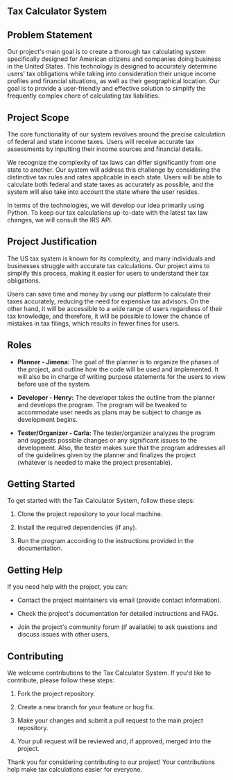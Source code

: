 ## Tax Calculator System
## Problem Statement

Our project's main goal is to create a thorough tax calculating system specifically designed for American citizens and companies doing business in the United States. This technology is designed to accurately determine users' tax obligations while taking into consideration their unique income profiles and financial situations, as well as their geographical location. Our goal is to provide a user-friendly and effective solution to simplify the frequently complex chore of calculating tax liabilities.

## Project Scope

The core functionality of our system revolves around the precise calculation of federal and state income taxes. Users will receive accurate tax assessments by inputting their income sources and financial details.

We recognize the complexity of tax laws can differ significantly from one state to another. Our system will address this challenge by considering the distinctive tax rules and rates applicable in each state. Users will be able to calculate both federal and state taxes as accurately as possible, and the system will also take into account the state where the user resides.

In terms of the technologies, we will develop our idea primarily using Python. To keep our tax calculations up-to-date with the latest tax law changes, we will consult the IRS API.

## Project Justification

The US tax system is known for its complexity, and many individuals and businesses struggle with accurate tax calculations. Our project aims to simplify this process, making it easier for users to understand their tax obligations.

Users can save time and money by using our platform to calculate their taxes accurately, reducing the need for expensive tax advisors. On the other hand, it will be accessible to a wide range of users regardless of their tax knowledge, and therefore, it will be possible to lower the chance of mistakes in tax filings, which results in fewer fines for users.

## Roles

- **Planner - Jimena:** The goal of the planner is to organize the phases of the project, and outline how the code will be used and implemented. It will also be in charge of writing purpose statements for the users to view before use of the system.

- **Developer - Henry:** The developer takes the outline from the planner and develops the program. The program will be tweaked to accommodate user needs as plans may be subject to change as development begins.

- **Tester/Organizer - Carla:** The tester/organizer analyzes the program and suggests possible changes or any significant issues to the development. Also, the tester makes sure that the program addresses all of the guidelines given by the planner and finalizes the project (whatever is needed to make the project presentable).

## Getting Started

To get started with the Tax Calculator System, follow these steps:

1. Clone the project repository to your local machine.

2. Install the required dependencies (if any).

3. Run the program according to the instructions provided in the documentation.

## Getting Help

If you need help with the project, you can:

- Contact the project maintainers via email (provide contact information).

- Check the project's documentation for detailed instructions and FAQs.

- Join the project's community forum (if available) to ask questions and discuss issues with other users.

## Contributing

We welcome contributions to the Tax Calculator System. If you'd like to contribute, please follow these steps:

1. Fork the project repository.

2. Create a new branch for your feature or bug fix.

3. Make your changes and submit a pull request to the main project repository.

4. Your pull request will be reviewed and, if approved, merged into the project.

Thank you for considering contributing to our project! Your contributions help make tax calculations easier for everyone.
